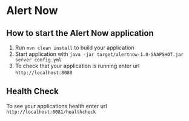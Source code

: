 # Alert Now

How to start the Alert Now application
---

1. Run `mvn clean install` to build your application
1. Start application with `java -jar target/alertnow-1.0-SNAPSHOT.jar server config.yml`
1. To check that your application is running enter url `http://localhost:8080`

Health Check
---

To see your applications health enter url `http://localhost:8081/healthcheck`
